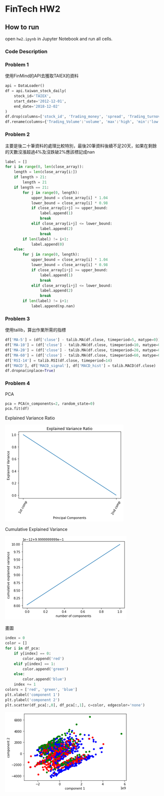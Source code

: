 # FinTech HW2

## How to run

open `hw2.ipynb` in Jupyter Notebook and run all cells.

### Code Description

### Problem 1

使用FinMind的API去獲取TAIEX的資料

```python
api = DataLoader()
df = api.taiwan_stock_daily(
    stock_id='TAIEX',
    start_date='2012-12-01',
    end_date='2018-12-02'
)
df.drop(columns=['stock_id', 'Trading_money', 'spread', 'Trading_turnover'],inplace=True)
df.rename(columns={'Trading_Volume':'volume', 'max':'high', 'min':'low'},inplace=True)
```

### Problem 2

主要是後二十筆資料的處理比較特別，最後20筆資料後續不足20天，如果在剩餘的天數沒漲超過4%及沒跌破2%應該標記成nan

```python
label = []
for i in range(0, len(close_array)):
    length = len(close_array[i:])
    if length > 21:
        length = 21
    if length == 21:
        for j in range(0, length):
            upper_bound = close_array[i] * 1.04
            lower_bound = close_array[i] * 0.98
            if close_array[i+j] >= upper_bound:
                label.append(1)
                break
            elif close_array[i+j] <= lower_bound:
                label.append(2)
                break
        if len(label) != i+1:
            label.append(0)
    else:
        for j in range(0, length):
            upper_bound = close_array[i] * 1.04
            lower_bound = close_array[i] * 0.98
            if close_array[i+j] >= upper_bound:
                label.append(1)
                break
            elif close_array[i+j] <= lower_bound:
                label.append(2)
                break
        if len(label) != i+1:
            label.append(np.nan)
```

### Problem 3

使用tailib，算出作業所需的指標

```python
df['MA-5'] = (df['close'] - talib.MA(df.close, timeperiod=5, matype=0)) / talib.MA(df.close, timeperiod=5, matype=0)
df['MA-10'] = (df['close'] - talib.MA(df.close, timeperiod=10, matype=0)) / talib.MA(df.close, timeperiod=10, matype=0)
df['MA-20'] = (df['close'] - talib.MA(df.close, timeperiod=20, matype=0)) / talib.MA(df.close, timeperiod=20, matype=0)
df['MA-60'] = (df['close'] - talib.MA(df.close, timeperiod=60, matype=0)) / talib.MA(df.close, timeperiod=60, matype=0)
df['RSI-14'] = talib.RSI(df.close, timeperiod=14)
df['MACD'], df['MACD_signal'], df['MACD_hist'] = talib.MACD(df.close)
df.dropna(inplace=True)
```

### Problem 4

PCA

```python
pca = PCA(n_components=2, random_state=0)
pca.fit(df)
```

Explained Variance Ratio

![](EVR.png)

Cumulative Explained Variance

![](CER.png)

畫圖

```python
index = 0
color = []
for i in df_pca:
    if y[index] == 0:
        color.append('red')
    elif y[index] == 1:
        color.append('green')
    else:
        color.append('blue')
    index += 1
colors = ['red', 'green', 'blue']
plt.xlabel('component 1')
plt.ylabel('component 2')
plt.scatter(df_pca[:,0], df_pca[:,1], c=color, edgecolor='none')
```

![](PCA.png)
